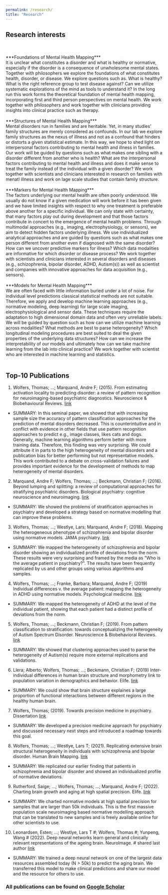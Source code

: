 ```yaml
---
permalink: /research/
title: "Research"
---
```


## Research interests
<br>
<br>
***Foundations of Mental Health Mapping***
<br>
It is unclear what constitutes a disorder and what is healthy or normative, especially if the disorder is a consequence of unwholesome mental states. Together with philosophers we explore the foundations of what constitutes health, disorder, or disease. We explore questions such as. What is healthy? What is the right reference group to test disease against? Can we utilize systematic explorations of the mind as tools to understand it? In the long run this work forms the theoretical foundation of mental health mapping, incorporating first and third person perspectives on mental health. We work together with philosophers and work together with clinicians providing insights into clinical practice such as therapy. 
<br>
<br>
***Structures of Mental Health Mapping***
<br>
Mental disorders run in families and are heritable. Yet, in many studies’ family structures are merely considered as confounds. In our lab we explore family structures as the nexus of illness and not as a confound that hinders or distorts a given statistical estimate. In this way, we hope to shed light on interpersonal factors contributing to mental health and illness in families. Our work will be guided by questions such as what makes one sibling with a disorder different from another who is health? What are the interpersonal factors contributing to mental health and illness and does it make sense to treat the family instead of the individual with a given disorder? We work together with scientists and clinicians interested in research on families with menatl illness and work on lage scale studies that contain family structure.
<br>
<br>
***Markers for Mental Health Mapping***
<br>
The factors underlying our mental health are often poorly understood. We usually do not know if a given medication will work before it has been given and we have limited insights with respect to why one treatment is preferable above another for a specific individual. We can only state with certainty, that many factors play out during development and that those factors contribute in concert to the emergence of mental health problems. Through multimodal approaches (e.g., imaging, electrophysiology, or sensors), we aim to detect hidden factors underlying illness. We use individualized analytical approaches and are guided by questions such as what makes one person different from another even if diagnosed with the same disorder? How can we uncover predictive markers for illness? Which data modalities are informative for which disorder or disease process? We work together with scientists and clinicians interested in several disorders and diseases (e.g., schizophrenia, bipolar disorder, ADHD, Autism(s)) as well as scientist and companies with innovative approaches for data acquisition (e.g., sensors). 
<br>
<br>
***Models for Mental Health Mapping***
<br>
We are often faced with little information buried under a lot of noise. For individual level predictions classical statistical methods are not suitable. Therefore, we apply and develop machine learning approaches (e.g., normative modeling, deep learning) for large scale imaging, electrophysiological and sensor data. These techniques require the adaptation to high dimensional domain data and often very unreliable labels. We will be guided by question such as how can we utilize machine learning across modalities? What methods are best to parse heterogeneity? Which longitudinal modeling procedures are best suited to deal the given properties of the underlying data structures? How can we increase the interpretability of our models and ultimately how can we take machine learning from the lab into clinical practice? We work together with scientist who are interested in machine learning and statistics. 
<br>
<br>


## Top-10 Publications

1.	Wolfers, Thomas; …; Marquand, Andre F; (2015). From estimating activation locality to predicting disorder: a review of pattern recognition for neuroimaging-based psychiatric diagnostics. Neuroscience & Biobehavioural Reviews. [link](https://doi.org/10.1016/j.neubiorev.2015.08.001)
* SUMMARY: In this seminal paper, we showed that with increasing sample size the accuracy of pattern classification approaches for the prediction of mental disorders decreased. This is counterintuitive and in conflict with evidence in other fields that use pattern recognition approaches to predict e.g., image classes, likes cats and dogs. Generally, machine learning algorithms perform better with more training data. Therefore, this finding was very surprising. We could attribute it in parts to the high heterogeneity of mental disorders and a publication bias for better performing but not representative models. This work contributed to a debate on cross-validation failures and provides important evidence for the development of methods to map heterogeneity of mental disorders.
2.	Marquand, Andre F; Wolfers, Thomas; …; Beckmann, Christian F; (2016). Beyond lumping and splitting: a review of computational approaches for stratifying psychiatric disorders. Biological psychiatry: cognitive neuroscience and neuroimaging. [link](https://doi.org/10.1016/j.bpsc.2016.04.002)
* SUMMARY: We showed the problems of stratification approaches in psychiatry and developed a strategy based on normative modelling that can improve these problems.
3.	Wolfers, Thomas; …; Westlye, Lars; Marquand, Andre F; (2018). Mapping the heterogeneous phenotype of schizophrenia and bipolar disorder using normative models. JAMA psychiatry. [link](https://doi.org/10.1001/jamapsychiatry.2018.2467)
* SUMMARY: We mapped the heterogeneity of schizophrenia and bipolar disorder showing an individualized profile of deviations from the norm. These results were very surprising and framed by the media as "Who is the average patient in psychiatry?". The results have been frequently replicated by us and other groups using various algorithms and samples.
4.	Wolfers, Thomas; …; Franke, Barbara; Marquand, Andre F; (2019) Individual differences v. the average patient: mapping the heterogeneity in ADHD using normative models. Psychological medicine. [link](https://doi.org/10.1017/S0033291719000084)
* SUMMARY: We mapped the heterogeneity of ADHD at the level of the individual patient, showing that each patient had a distinct profile of deviations from the norm.
5.	Wolfers, Thomas; …; Beckmann, Christian F; (2019). From pattern classification to stratification: towards conceptualizing the heterogeneity of Autism Spectrum Disorder. Neuroscience & Biobehavioral Reviews. [link](https://doi.org/10.1016/j.neubiorev.2019.07.010)
* SUMMARY: We showed that clustering approaches used to parse the heterogeneity of Autism(s) require more external replications and validations.
6.	Llera; Alberto; Wolfers, Thomas; …; Beckmann, Christian F; (2019) Inter-individual differences in human brain structure and morphometry link to population variation in demographics and behavior. Elife. [link](https://doi.org/10.7554/eLife.44443.001)
* SUMMARY: We could show that brain structure explaines a large proportion of functional interactions between different regions in the healthy human brain.
7.	Wolfers, Thomas; (2019). Towards precision medicine in psychiatry. Dissertation [link](http://hdl.handle.net/2066/201200)
* SUMMARY: We developed a precision medicine approach for psychiatry and discussed necessary next steps and introduced a roadmap towards this goal.
8.	Wolfers, Thomas; …; Westlye, Lars T; (2021). Replicating extensive brain structural heterogeneity in individuals with schizophrenia and bipolar disorder. Human Brain Mapping. [link](https://doi.org/10.1101/2020.05.08.20095091)
* SUMMARY: We replicated our earlier finding that patients in schizophrenia and bipolar disorder and showed an individualized profile of normative deviations.
9.	Rutherford, Saige; …; Wolfers, Thomas; …; Marquand, Andre F; (2022). Charting brain growth and aging at high spatial precision. Elife. [link](https://doi.org/10.7554/eLife.72904)
* SUMMARY: We charted normative models at high spatial precision for samples that are larger than 50k individuals. This is the first massive population scale neuroimaging based normative modelling approach that can be translated to new samples and is freely available online for other scientists to use. 
10.	Leonardsen, Esten; …; Westlye, Lars T #; Wolfers, Thomas #; Yunpeng, Wang # (2022). Deep neural networks learn general and clinically relevant representations of the ageing brain. NeuroImage. # shared last author [link](https://doi.org/10.1101/2021.10.29.21265645)
* SUMMARY: We trained a deep neural network on one of the largest data resources assembled today (N > 50k) to predict the aging brain. We transferred this model to make clinical predictions and share our model and the resource for others to use.

### All publications can be found on [Google Scholar](https://scholar.google.com/citations?user=KJaA3sEAAAAJ&hl=nl)

